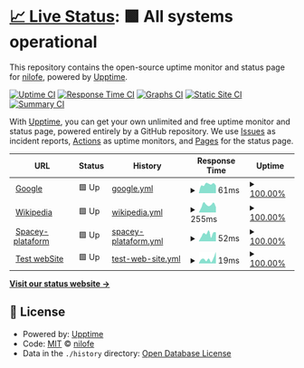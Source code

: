 # [📈 Live Status](https://nilofe.github.io/upptime): <!--live status--> **🟩 All systems operational**

This repository contains the open-source uptime monitor and status page for [nilofe](https://nilofe.github.io/upptime), powered by [Upptime](https://github.com/upptime/upptime).

[![Uptime CI](https://github.com/nilofe/upptime/workflows/Uptime%20CI/badge.svg)](https://github.com/nilofe/upptime/actions?query=workflow%3A%22Uptime+CI%22)
[![Response Time CI](https://github.com/nilofe/upptime/workflows/Response%20Time%20CI/badge.svg)](https://github.com/nilofe/upptime/actions?query=workflow%3A%22Response+Time+CI%22)
[![Graphs CI](https://github.com/nilofe/upptime/workflows/Graphs%20CI/badge.svg)](https://github.com/nilofe/upptime/actions?query=workflow%3A%22Graphs+CI%22)
[![Static Site CI](https://github.com/nilofe/upptime/workflows/Static%20Site%20CI/badge.svg)](https://github.com/nilofe/upptime/actions?query=workflow%3A%22Static+Site+CI%22)
[![Summary CI](https://github.com/nilofe/upptime/workflows/Summary%20CI/badge.svg)](https://github.com/nilofe/upptime/actions?query=workflow%3A%22Summary+CI%22)

With [Upptime](https://upptime.js.org), you can get your own unlimited and free uptime monitor and status page, powered entirely by a GitHub repository. We use [Issues](https://github.com/nilofe/upptime/issues) as incident reports, [Actions](https://github.com/nilofe/upptime/actions) as uptime monitors, and [Pages](https://nilofe.github.io/upptime) for the status page.

<!--start: status pages-->
<!-- This summary is generated by Upptime (https://github.com/upptime/upptime) -->
<!-- Do not edit this manually, your changes will be overwritten -->
<!-- prettier-ignore -->
| URL | Status | History | Response Time | Uptime |
| --- | ------ | ------- | ------------- | ------ |
| <img alt="" src="https://favicons.githubusercontent.com/www.google.com" height="13"> [Google](https://www.google.com) | 🟩 Up | [google.yml](https://github.com/nilofe/upptime/commits/HEAD/history/google.yml) | <details><summary><img alt="Response time graph" src="./graphs/google/response-time-week.png" height="20"> 61ms</summary><br><a href="https://nilofe.github.io/upptime/history/google"><img alt="Response time 68" src="https://img.shields.io/endpoint?url=https%3A%2F%2Fraw.githubusercontent.com%2Fnilofe%2Fupptime%2FHEAD%2Fapi%2Fgoogle%2Fresponse-time.json"></a><br><a href="https://nilofe.github.io/upptime/history/google"><img alt="24-hour response time 53" src="https://img.shields.io/endpoint?url=https%3A%2F%2Fraw.githubusercontent.com%2Fnilofe%2Fupptime%2FHEAD%2Fapi%2Fgoogle%2Fresponse-time-day.json"></a><br><a href="https://nilofe.github.io/upptime/history/google"><img alt="7-day response time 61" src="https://img.shields.io/endpoint?url=https%3A%2F%2Fraw.githubusercontent.com%2Fnilofe%2Fupptime%2FHEAD%2Fapi%2Fgoogle%2Fresponse-time-week.json"></a><br><a href="https://nilofe.github.io/upptime/history/google"><img alt="30-day response time 68" src="https://img.shields.io/endpoint?url=https%3A%2F%2Fraw.githubusercontent.com%2Fnilofe%2Fupptime%2FHEAD%2Fapi%2Fgoogle%2Fresponse-time-month.json"></a><br><a href="https://nilofe.github.io/upptime/history/google"><img alt="1-year response time 68" src="https://img.shields.io/endpoint?url=https%3A%2F%2Fraw.githubusercontent.com%2Fnilofe%2Fupptime%2FHEAD%2Fapi%2Fgoogle%2Fresponse-time-year.json"></a></details> | <details><summary><a href="https://nilofe.github.io/upptime/history/google">100.00%</a></summary><a href="https://nilofe.github.io/upptime/history/google"><img alt="All-time uptime 100.00%" src="https://img.shields.io/endpoint?url=https%3A%2F%2Fraw.githubusercontent.com%2Fnilofe%2Fupptime%2FHEAD%2Fapi%2Fgoogle%2Fuptime.json"></a><br><a href="https://nilofe.github.io/upptime/history/google"><img alt="24-hour uptime 100.00%" src="https://img.shields.io/endpoint?url=https%3A%2F%2Fraw.githubusercontent.com%2Fnilofe%2Fupptime%2FHEAD%2Fapi%2Fgoogle%2Fuptime-day.json"></a><br><a href="https://nilofe.github.io/upptime/history/google"><img alt="7-day uptime 100.00%" src="https://img.shields.io/endpoint?url=https%3A%2F%2Fraw.githubusercontent.com%2Fnilofe%2Fupptime%2FHEAD%2Fapi%2Fgoogle%2Fuptime-week.json"></a><br><a href="https://nilofe.github.io/upptime/history/google"><img alt="30-day uptime 100.00%" src="https://img.shields.io/endpoint?url=https%3A%2F%2Fraw.githubusercontent.com%2Fnilofe%2Fupptime%2FHEAD%2Fapi%2Fgoogle%2Fuptime-month.json"></a><br><a href="https://nilofe.github.io/upptime/history/google"><img alt="1-year uptime 100.00%" src="https://img.shields.io/endpoint?url=https%3A%2F%2Fraw.githubusercontent.com%2Fnilofe%2Fupptime%2FHEAD%2Fapi%2Fgoogle%2Fuptime-year.json"></a></details>
| <img alt="" src="https://favicons.githubusercontent.com/en.wikipedia.org" height="13"> [Wikipedia](https://en.wikipedia.org) | 🟩 Up | [wikipedia.yml](https://github.com/nilofe/upptime/commits/HEAD/history/wikipedia.yml) | <details><summary><img alt="Response time graph" src="./graphs/wikipedia/response-time-week.png" height="20"> 255ms</summary><br><a href="https://nilofe.github.io/upptime/history/wikipedia"><img alt="Response time 229" src="https://img.shields.io/endpoint?url=https%3A%2F%2Fraw.githubusercontent.com%2Fnilofe%2Fupptime%2FHEAD%2Fapi%2Fwikipedia%2Fresponse-time.json"></a><br><a href="https://nilofe.github.io/upptime/history/wikipedia"><img alt="24-hour response time 182" src="https://img.shields.io/endpoint?url=https%3A%2F%2Fraw.githubusercontent.com%2Fnilofe%2Fupptime%2FHEAD%2Fapi%2Fwikipedia%2Fresponse-time-day.json"></a><br><a href="https://nilofe.github.io/upptime/history/wikipedia"><img alt="7-day response time 255" src="https://img.shields.io/endpoint?url=https%3A%2F%2Fraw.githubusercontent.com%2Fnilofe%2Fupptime%2FHEAD%2Fapi%2Fwikipedia%2Fresponse-time-week.json"></a><br><a href="https://nilofe.github.io/upptime/history/wikipedia"><img alt="30-day response time 229" src="https://img.shields.io/endpoint?url=https%3A%2F%2Fraw.githubusercontent.com%2Fnilofe%2Fupptime%2FHEAD%2Fapi%2Fwikipedia%2Fresponse-time-month.json"></a><br><a href="https://nilofe.github.io/upptime/history/wikipedia"><img alt="1-year response time 229" src="https://img.shields.io/endpoint?url=https%3A%2F%2Fraw.githubusercontent.com%2Fnilofe%2Fupptime%2FHEAD%2Fapi%2Fwikipedia%2Fresponse-time-year.json"></a></details> | <details><summary><a href="https://nilofe.github.io/upptime/history/wikipedia">100.00%</a></summary><a href="https://nilofe.github.io/upptime/history/wikipedia"><img alt="All-time uptime 100.00%" src="https://img.shields.io/endpoint?url=https%3A%2F%2Fraw.githubusercontent.com%2Fnilofe%2Fupptime%2FHEAD%2Fapi%2Fwikipedia%2Fuptime.json"></a><br><a href="https://nilofe.github.io/upptime/history/wikipedia"><img alt="24-hour uptime 100.00%" src="https://img.shields.io/endpoint?url=https%3A%2F%2Fraw.githubusercontent.com%2Fnilofe%2Fupptime%2FHEAD%2Fapi%2Fwikipedia%2Fuptime-day.json"></a><br><a href="https://nilofe.github.io/upptime/history/wikipedia"><img alt="7-day uptime 100.00%" src="https://img.shields.io/endpoint?url=https%3A%2F%2Fraw.githubusercontent.com%2Fnilofe%2Fupptime%2FHEAD%2Fapi%2Fwikipedia%2Fuptime-week.json"></a><br><a href="https://nilofe.github.io/upptime/history/wikipedia"><img alt="30-day uptime 100.00%" src="https://img.shields.io/endpoint?url=https%3A%2F%2Fraw.githubusercontent.com%2Fnilofe%2Fupptime%2FHEAD%2Fapi%2Fwikipedia%2Fuptime-month.json"></a><br><a href="https://nilofe.github.io/upptime/history/wikipedia"><img alt="1-year uptime 100.00%" src="https://img.shields.io/endpoint?url=https%3A%2F%2Fraw.githubusercontent.com%2Fnilofe%2Fupptime%2FHEAD%2Fapi%2Fwikipedia%2Fuptime-year.json"></a></details>
| <img alt="" src="https://favicons.githubusercontent.com/nilofe.github.io" height="13"> [Spacey-plataform](https://nilofe.github.io/nilofer.github.io/) | 🟩 Up | [spacey-plataform.yml](https://github.com/nilofe/upptime/commits/HEAD/history/spacey-plataform.yml) | <details><summary><img alt="Response time graph" src="./graphs/spacey-plataform/response-time-week.png" height="20"> 52ms</summary><br><a href="https://nilofe.github.io/upptime/history/spacey-plataform"><img alt="Response time 55" src="https://img.shields.io/endpoint?url=https%3A%2F%2Fraw.githubusercontent.com%2Fnilofe%2Fupptime%2FHEAD%2Fapi%2Fspacey-plataform%2Fresponse-time.json"></a><br><a href="https://nilofe.github.io/upptime/history/spacey-plataform"><img alt="24-hour response time 63" src="https://img.shields.io/endpoint?url=https%3A%2F%2Fraw.githubusercontent.com%2Fnilofe%2Fupptime%2FHEAD%2Fapi%2Fspacey-plataform%2Fresponse-time-day.json"></a><br><a href="https://nilofe.github.io/upptime/history/spacey-plataform"><img alt="7-day response time 52" src="https://img.shields.io/endpoint?url=https%3A%2F%2Fraw.githubusercontent.com%2Fnilofe%2Fupptime%2FHEAD%2Fapi%2Fspacey-plataform%2Fresponse-time-week.json"></a><br><a href="https://nilofe.github.io/upptime/history/spacey-plataform"><img alt="30-day response time 55" src="https://img.shields.io/endpoint?url=https%3A%2F%2Fraw.githubusercontent.com%2Fnilofe%2Fupptime%2FHEAD%2Fapi%2Fspacey-plataform%2Fresponse-time-month.json"></a><br><a href="https://nilofe.github.io/upptime/history/spacey-plataform"><img alt="1-year response time 55" src="https://img.shields.io/endpoint?url=https%3A%2F%2Fraw.githubusercontent.com%2Fnilofe%2Fupptime%2FHEAD%2Fapi%2Fspacey-plataform%2Fresponse-time-year.json"></a></details> | <details><summary><a href="https://nilofe.github.io/upptime/history/spacey-plataform">100.00%</a></summary><a href="https://nilofe.github.io/upptime/history/spacey-plataform"><img alt="All-time uptime 100.00%" src="https://img.shields.io/endpoint?url=https%3A%2F%2Fraw.githubusercontent.com%2Fnilofe%2Fupptime%2FHEAD%2Fapi%2Fspacey-plataform%2Fuptime.json"></a><br><a href="https://nilofe.github.io/upptime/history/spacey-plataform"><img alt="24-hour uptime 100.00%" src="https://img.shields.io/endpoint?url=https%3A%2F%2Fraw.githubusercontent.com%2Fnilofe%2Fupptime%2FHEAD%2Fapi%2Fspacey-plataform%2Fuptime-day.json"></a><br><a href="https://nilofe.github.io/upptime/history/spacey-plataform"><img alt="7-day uptime 100.00%" src="https://img.shields.io/endpoint?url=https%3A%2F%2Fraw.githubusercontent.com%2Fnilofe%2Fupptime%2FHEAD%2Fapi%2Fspacey-plataform%2Fuptime-week.json"></a><br><a href="https://nilofe.github.io/upptime/history/spacey-plataform"><img alt="30-day uptime 100.00%" src="https://img.shields.io/endpoint?url=https%3A%2F%2Fraw.githubusercontent.com%2Fnilofe%2Fupptime%2FHEAD%2Fapi%2Fspacey-plataform%2Fuptime-month.json"></a><br><a href="https://nilofe.github.io/upptime/history/spacey-plataform"><img alt="1-year uptime 100.00%" src="https://img.shields.io/endpoint?url=https%3A%2F%2Fraw.githubusercontent.com%2Fnilofe%2Fupptime%2FHEAD%2Fapi%2Fspacey-plataform%2Fuptime-year.json"></a></details>
| <img alt="" src="https://favicons.githubusercontent.com/nilofe.github.io" height="13"> [Test webSite](https://nilofe.github.io/felipep.web/) | 🟩 Up | [test-web-site.yml](https://github.com/nilofe/upptime/commits/HEAD/history/test-web-site.yml) | <details><summary><img alt="Response time graph" src="./graphs/test-web-site/response-time-week.png" height="20"> 19ms</summary><br><a href="https://nilofe.github.io/upptime/history/test-web-site"><img alt="Response time 22" src="https://img.shields.io/endpoint?url=https%3A%2F%2Fraw.githubusercontent.com%2Fnilofe%2Fupptime%2FHEAD%2Fapi%2Ftest-web-site%2Fresponse-time.json"></a><br><a href="https://nilofe.github.io/upptime/history/test-web-site"><img alt="24-hour response time 45" src="https://img.shields.io/endpoint?url=https%3A%2F%2Fraw.githubusercontent.com%2Fnilofe%2Fupptime%2FHEAD%2Fapi%2Ftest-web-site%2Fresponse-time-day.json"></a><br><a href="https://nilofe.github.io/upptime/history/test-web-site"><img alt="7-day response time 19" src="https://img.shields.io/endpoint?url=https%3A%2F%2Fraw.githubusercontent.com%2Fnilofe%2Fupptime%2FHEAD%2Fapi%2Ftest-web-site%2Fresponse-time-week.json"></a><br><a href="https://nilofe.github.io/upptime/history/test-web-site"><img alt="30-day response time 22" src="https://img.shields.io/endpoint?url=https%3A%2F%2Fraw.githubusercontent.com%2Fnilofe%2Fupptime%2FHEAD%2Fapi%2Ftest-web-site%2Fresponse-time-month.json"></a><br><a href="https://nilofe.github.io/upptime/history/test-web-site"><img alt="1-year response time 22" src="https://img.shields.io/endpoint?url=https%3A%2F%2Fraw.githubusercontent.com%2Fnilofe%2Fupptime%2FHEAD%2Fapi%2Ftest-web-site%2Fresponse-time-year.json"></a></details> | <details><summary><a href="https://nilofe.github.io/upptime/history/test-web-site">100.00%</a></summary><a href="https://nilofe.github.io/upptime/history/test-web-site"><img alt="All-time uptime 100.00%" src="https://img.shields.io/endpoint?url=https%3A%2F%2Fraw.githubusercontent.com%2Fnilofe%2Fupptime%2FHEAD%2Fapi%2Ftest-web-site%2Fuptime.json"></a><br><a href="https://nilofe.github.io/upptime/history/test-web-site"><img alt="24-hour uptime 100.00%" src="https://img.shields.io/endpoint?url=https%3A%2F%2Fraw.githubusercontent.com%2Fnilofe%2Fupptime%2FHEAD%2Fapi%2Ftest-web-site%2Fuptime-day.json"></a><br><a href="https://nilofe.github.io/upptime/history/test-web-site"><img alt="7-day uptime 100.00%" src="https://img.shields.io/endpoint?url=https%3A%2F%2Fraw.githubusercontent.com%2Fnilofe%2Fupptime%2FHEAD%2Fapi%2Ftest-web-site%2Fuptime-week.json"></a><br><a href="https://nilofe.github.io/upptime/history/test-web-site"><img alt="30-day uptime 100.00%" src="https://img.shields.io/endpoint?url=https%3A%2F%2Fraw.githubusercontent.com%2Fnilofe%2Fupptime%2FHEAD%2Fapi%2Ftest-web-site%2Fuptime-month.json"></a><br><a href="https://nilofe.github.io/upptime/history/test-web-site"><img alt="1-year uptime 100.00%" src="https://img.shields.io/endpoint?url=https%3A%2F%2Fraw.githubusercontent.com%2Fnilofe%2Fupptime%2FHEAD%2Fapi%2Ftest-web-site%2Fuptime-year.json"></a></details>

<!--end: status pages-->

[**Visit our status website →**](https://nilofe.github.io/upptime)

## 📄 License

- Powered by: [Upptime](https://github.com/upptime/upptime)
- Code: [MIT](./LICENSE) © [nilofe](https://nilofe.github.io/upptime)
- Data in the `./history` directory: [Open Database License](https://opendatacommons.org/licenses/odbl/1-0/)
